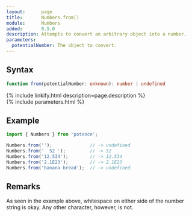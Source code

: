 ```yaml
---
layout:      page
title:       Numbers.from()
module:      Numbers
added:       0.5.0
description: Attempts to convert an arbitrary object into a number.
parameters:
  potentialNumber: The object to convert.
---
```

## Syntax

```ts
function from(potentialNumber: unknown): number | undefined
```

<div class="description">{% include linkify.html description=page.description %}</div>
{% include parameters.html %}

## Example

```ts
import { Numbers } from 'potence';

Numbers.from('');              // -> undefined
Numbers.from('  52 ');         // -> 52
Numbers.from('12.534');        // -> 12.534
Numbers.from('2.1E23');        // -> 2.1E23
Numbers.from('banana bread');  // -> undefined
```

## Remarks

As seen in the example above, whitespace on either side of the number string
is okay. Any other character, however, is not.
